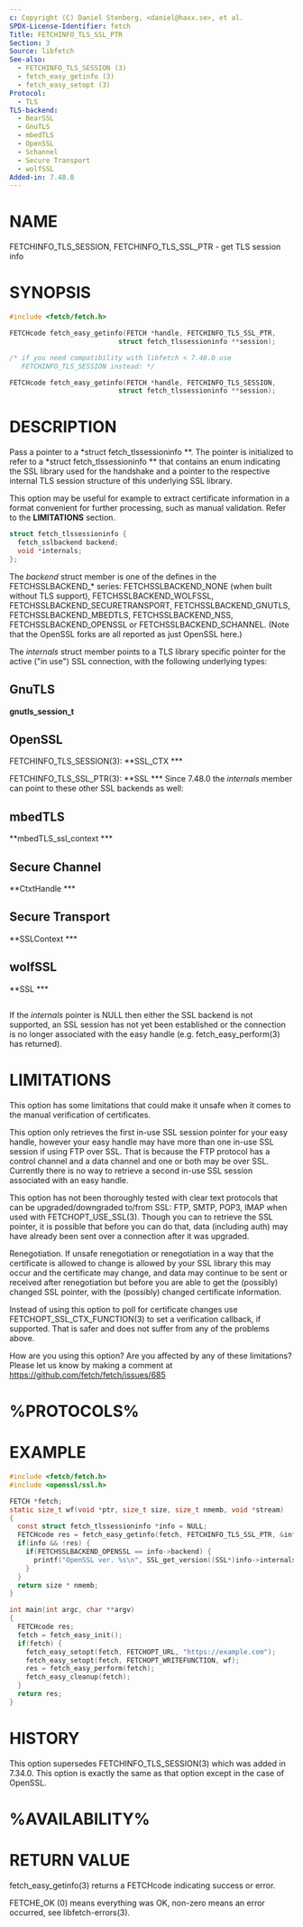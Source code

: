 ```yaml
---
c: Copyright (C) Daniel Stenberg, <daniel@haxx.se>, et al.
SPDX-License-Identifier: fetch
Title: FETCHINFO_TLS_SSL_PTR
Section: 3
Source: libfetch
See-also:
  - FETCHINFO_TLS_SESSION (3)
  - fetch_easy_getinfo (3)
  - fetch_easy_setopt (3)
Protocol:
  - TLS
TLS-backend:
  - BearSSL
  - GnuTLS
  - mbedTLS
  - OpenSSL
  - Schannel
  - Secure Transport
  - wolfSSL
Added-in: 7.48.0
---
```


# NAME

FETCHINFO_TLS_SESSION, FETCHINFO_TLS_SSL_PTR - get TLS session info

# SYNOPSIS

~~~c
#include <fetch/fetch.h>

FETCHcode fetch_easy_getinfo(FETCH *handle, FETCHINFO_TLS_SSL_PTR,
                           struct fetch_tlssessioninfo **session);

/* if you need compatibility with libfetch < 7.48.0 use
   FETCHINFO_TLS_SESSION instead: */

FETCHcode fetch_easy_getinfo(FETCH *handle, FETCHINFO_TLS_SESSION,
                           struct fetch_tlssessioninfo **session);
~~~

# DESCRIPTION

Pass a pointer to a *struct fetch_tlssessioninfo **. The pointer is initialized
to refer to a *struct fetch_tlssessioninfo ** that contains an enum indicating
the SSL library used for the handshake and a pointer to the respective
internal TLS session structure of this underlying SSL library.

This option may be useful for example to extract certificate information in a
format convenient for further processing, such as manual validation. Refer to
the **LIMITATIONS** section.

~~~c
struct fetch_tlssessioninfo {
  fetch_sslbackend backend;
  void *internals;
};
~~~

The *backend* struct member is one of the defines in the FETCHSSLBACKEND_*
series: FETCHSSLBACKEND_NONE (when built without TLS support),
FETCHSSLBACKEND_WOLFSSL, FETCHSSLBACKEND_SECURETRANSPORT, FETCHSSLBACKEND_GNUTLS,
FETCHSSLBACKEND_MBEDTLS, FETCHSSLBACKEND_NSS, FETCHSSLBACKEND_OPENSSL or
FETCHSSLBACKEND_SCHANNEL. (Note that the OpenSSL
forks are all reported as just OpenSSL here.)

The *internals* struct member points to a TLS library specific pointer for
the active ("in use") SSL connection, with the following underlying types:

## GnuTLS

**gnutls_session_t**

## OpenSSL

FETCHINFO_TLS_SESSION(3): **SSL_CTX ***

FETCHINFO_TLS_SSL_PTR(3): **SSL ***
Since 7.48.0 the *internals* member can point to these other SSL backends
as well:

## mbedTLS

**mbedTLS_ssl_context ***

## Secure Channel

**CtxtHandle ***

## Secure Transport

**SSLContext ***

## wolfSSL

**SSL ***

##

If the *internals* pointer is NULL then either the SSL backend is not
supported, an SSL session has not yet been established or the connection is no
longer associated with the easy handle (e.g. fetch_easy_perform(3) has
returned).

# LIMITATIONS

This option has some limitations that could make it unsafe when it comes to
the manual verification of certificates.

This option only retrieves the first in-use SSL session pointer for your easy
handle, however your easy handle may have more than one in-use SSL session if
using FTP over SSL. That is because the FTP protocol has a control channel and
a data channel and one or both may be over SSL. Currently there is no way to
retrieve a second in-use SSL session associated with an easy handle.

This option has not been thoroughly tested with clear text protocols that can
be upgraded/downgraded to/from SSL: FTP, SMTP, POP3, IMAP when used with
FETCHOPT_USE_SSL(3). Though you can to retrieve the SSL pointer, it is possible
that before you can do that, data (including auth) may have already been sent
over a connection after it was upgraded.

Renegotiation. If unsafe renegotiation or renegotiation in a way that the
certificate is allowed to change is allowed by your SSL library this may occur
and the certificate may change, and data may continue to be sent or received
after renegotiation but before you are able to get the (possibly) changed SSL
pointer, with the (possibly) changed certificate information.

Instead of using this option to poll for certificate changes use
FETCHOPT_SSL_CTX_FUNCTION(3) to set a verification callback, if supported.
That is safer and does not suffer from any of the problems above.

How are you using this option? Are you affected by any of these limitations?
Please let us know by making a comment at
https://github.com/fetch/fetch/issues/685

# %PROTOCOLS%

# EXAMPLE

~~~c
#include <fetch/fetch.h>
#include <openssl/ssl.h>

FETCH *fetch;
static size_t wf(void *ptr, size_t size, size_t nmemb, void *stream)
{
  const struct fetch_tlssessioninfo *info = NULL;
  FETCHcode res = fetch_easy_getinfo(fetch, FETCHINFO_TLS_SSL_PTR, &info);
  if(info && !res) {
    if(FETCHSSLBACKEND_OPENSSL == info->backend) {
      printf("OpenSSL ver. %s\n", SSL_get_version((SSL*)info->internals));
    }
  }
  return size * nmemb;
}

int main(int argc, char **argv)
{
  FETCHcode res;
  fetch = fetch_easy_init();
  if(fetch) {
    fetch_easy_setopt(fetch, FETCHOPT_URL, "https://example.com");
    fetch_easy_setopt(fetch, FETCHOPT_WRITEFUNCTION, wf);
    res = fetch_easy_perform(fetch);
    fetch_easy_cleanup(fetch);
  }
  return res;
}
~~~

# HISTORY

This option supersedes FETCHINFO_TLS_SESSION(3) which was added in 7.34.0.
This option is exactly the same as that option except in the case of OpenSSL.

# %AVAILABILITY%

# RETURN VALUE

fetch_easy_getinfo(3) returns a FETCHcode indicating success or error.

FETCHE_OK (0) means everything was OK, non-zero means an error occurred, see
libfetch-errors(3).
